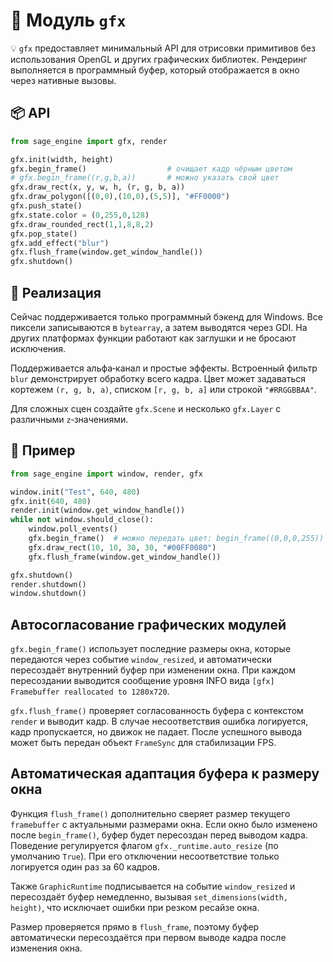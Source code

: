 # 📘 Модуль `gfx`

💡 `gfx` предоставляет минимальный API для отрисовки примитивов без использования OpenGL и других графических библиотек. Рендеринг выполняется в программный буфер, который отображается в окно через нативные вызовы.

## 📦 API

```python
from sage_engine import gfx, render

gfx.init(width, height)
gfx.begin_frame()                  # очищает кадр чёрным цветом
# gfx.begin_frame((r,g,b,a))       # можно указать свой цвет
gfx.draw_rect(x, y, w, h, (r, g, b, a))
gfx.draw_polygon([(0,0),(10,0),(5,5)], "#FF0000")
gfx.push_state()
gfx.state.color = (0,255,0,128)
gfx.draw_rounded_rect(1,1,8,8,2)
gfx.pop_state()
gfx.add_effect("blur")
gfx.flush_frame(window.get_window_handle())
gfx.shutdown()
```

## 🔹 Реализация

Сейчас поддерживается только программный бэкенд для Windows. Все пиксели записываются в `bytearray`, а затем выводятся через GDI. На других платформах функции работают как заглушки и не бросают исключения.

Поддерживается альфа‑канал и простые эффекты. Встроенный фильтр `blur` демонстрирует обработку всего кадра. Цвет может задаваться кортежем `(r, g, b, a)`, списком `[r, g, b, a]` или строкой `"#RRGGBBAA"`.

Для сложных сцен создайте `gfx.Scene` и несколько `gfx.Layer` с различными `z`‑значениями.

## 🔹 Пример

```python
from sage_engine import window, render, gfx

window.init("Test", 640, 480)
gfx.init(640, 480)
render.init(window.get_window_handle())
while not window.should_close():
    window.poll_events()
    gfx.begin_frame()  # можно передать цвет: begin_frame((0,0,0,255))
    gfx.draw_rect(10, 10, 30, 30, "#00FF0080")
    gfx.flush_frame(window.get_window_handle())

gfx.shutdown()
render.shutdown()
window.shutdown()
```

## Автосогласование графических модулей

`gfx.begin_frame()` использует последние размеры окна, которые передаются через
событие `window_resized`, и автоматически пересоздаёт внутренний буфер при
изменении окна. При каждом
пересоздании выводится сообщение уровня INFO вида
`[gfx] Framebuffer reallocated to 1280x720`.

`gfx.flush_frame()` проверяет согласованность буфера с контекстом `render` и
выводит кадр. В случае несоответствия ошибка логируется, кадр пропускается, но
движок не падает. После успешного вывода может быть передан объект `FrameSync`
для стабилизации FPS.

## Автоматическая адаптация буфера к размеру окна

Функция `flush_frame()` дополнительно сверяет размер текущего `framebuffer` с
актуальными размерами окна. Если окно было изменено после `begin_frame()`, буфер
будет пересоздан перед выводом кадра. Поведение регулируется флагом
`gfx._runtime.auto_resize` (по умолчанию `True`). При его отключении несоответствие
только логируется один раз за 60 кадров.

Также `GraphicRuntime` подписывается на событие `window_resized` и пересоздаёт
буфер немедленно, вызывая ``set_dimensions(width, height)``, что исключает
ошибки при резком ресайзе окна.

Размер проверяется прямо в `flush_frame`, поэтому буфер
автоматически пересоздаётся при первом выводе кадра после изменения окна.
